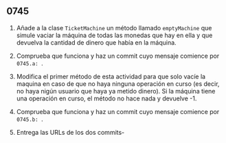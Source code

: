 ## 0745

1. Añade a la clase `TicketMachine` un método llamado `emptyMachine` que simule vaciar la máquina de todas las monedas que hay en ella y que devuelva la cantidad de dinero que había en la máquina.

2. Comprueba que funciona y haz un commit cuyo mensaje comience por `0745.a: `.

3. Modifica el primer método de esta actividad para que solo vacíe la maquina en caso de que no haya ninguna operación en curso (es decir, no haya nigún usuario que haya ya metido dinero). Si la máquina tiene una operación en curso, el método no hace nada y devuelve -1.

4. Comprueba que funciona y haz un commit cuyo mensaje comience por `0745.b: `.

5. Entrega las URLs de los dos commits-

